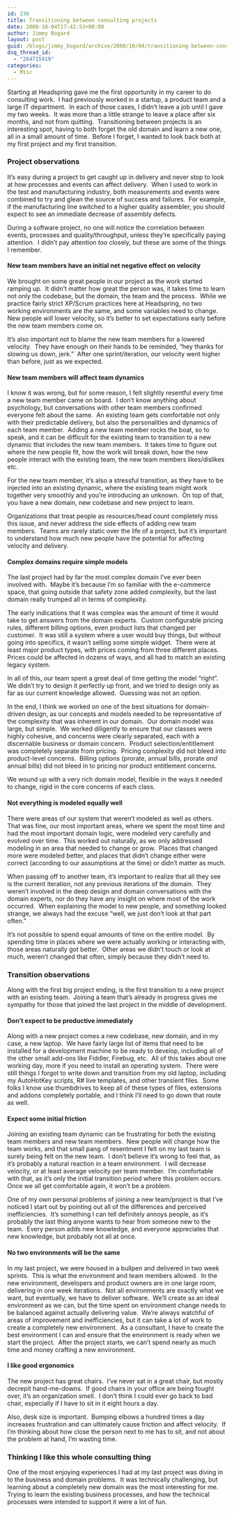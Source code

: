 ```yaml
---
id: 236
title: Transitioning between consulting projects
date: 2008-10-04T17:42:53+00:00
author: Jimmy Bogard
layout: post
guid: /blogs/jimmy_bogard/archive/2008/10/04/transitioning-between-consulting-projects.aspx
dsq_thread_id:
  - "264715919"
categories:
  - Misc
---
```

Starting at Headspring gave me the first opportunity in my career to do consulting work.&#160; I had previously worked in a startup, a product team and a large IT department.&#160; In each of those cases, I didn’t leave a job until I gave my two weeks.&#160; It was more than a little strange to leave a place after six months, and not from quitting.&#160; Transitioning between projects is an interesting spot, having to both forget the old domain and learn a new one, all in a small amount of time.&#160; Before I forget, I wanted to look back both at my first project and my first transition.

### Project observations

It’s easy during a project to get caught up in delivery and never stop to look at how processes and events can affect delivery.&#160; When I used to work in the test and manufacturing industry, both measurements and events were combined to try and glean the source of success and failures.&#160; For example, if the manufacturing line switched to a higher quality assembler, you should expect to see an immediate decrease of assembly defects.

During a software project, no one will notice the correlation between events, processes and quality/throughput, unless they’re specifically paying attention.&#160; I didn’t pay attention _too_ closely, but these are some of the things I remember.

#### New team members have an initial net negative effect on velocity

We brought on some great people in our project as the work started ramping up.&#160; It didn’t matter how great the person was, it takes time to learn not only the codebase, but the domain, the team and the process.&#160; While we practice fairly strict XP/Scrum practices here at Headspring, no two working environments are the same, and some variables need to change.&#160; New people _will_ lower velocity, so it’s better to set expectations early before the new team members come on.

It’s also important not to blame the new team members for a lowered velocity.&#160; They have enough on their hands to be reminded, “hey thanks for slowing us down, jerk.”&#160; After one sprint/iteration, our velocity went higher than before, just as we expected.

#### New team members will affect team dynamics

I know it was wrong, but for some reason, I felt slightly resentful every time a new team member came on board.&#160; I don’t know anything about psychology, but conversations with other team members confirmed everyone felt about the same.&#160; An existing team gets comfortable not only with their predictable delivery, but also the personalities and dynamics of each team member.&#160; Adding a new team member rocks the boat, so to speak, and it can be difficult for the existing team to transition to a new dynamic that includes the new team members.&#160; It takes time to figure out where the new people fit, how the work will break down, how the new people interact with the existing team, the new team members likes/dislikes etc.

For the new team member, it’s also a stressful transition, as they have to be injected into an existing dynamic, where the existing team might work together very smoothly and you’re introducing an unknown.&#160; On top of that, you have a new domain, new codebase and new project to learn.

Organizations that treat people as resources/head count completely miss this issue, and never address the side effects of adding new team members.&#160; Teams are rarely static over the life of a project, but it’s important to understand how much new people have the potential for affecting velocity and delivery.

#### Complex domains require simple models

The last project had by far the most complex domain I’ve ever been involved with.&#160; Maybe it’s because I’m so familiar with the e-commerce space, that going outside that safety zone added complexity, but the last domain really trumped all in terms of complexity.

The early indications that it was complex was the amount of time it would take to get answers from the domain experts.&#160; Custom configurable pricing rules, different billing options, even product lists that changed per customer.&#160; It was still a system where a user would buy things, but without going into specifics, it wasn’t selling some simple widget.&#160; There were at least major product types, with prices coming from three different places.&#160; Prices could be affected in dozens of ways, and all had to match an existing legacy system.

In all of this, our team spent a great deal of time getting the model “right”.&#160; We didn’t try to design it perfectly up front, and we tried to design only as far as our current knowledge allowed.&#160; Guessing was not an option.

In the end, I think we worked on one of the best situations for domain-driven design, as our concepts and models needed to be representative of the complexity that was inherent in our domain.&#160; Our domain model was large, but simple.&#160; We worked diligently to ensure that our classes were highly cohesive, and concerns were clearly separated, each with a discernable business or domain concern.&#160; Product selection/entitlement was completely separate from pricing.&#160; Pricing complexity did not bleed into product-level concerns.&#160; Billing options (prorate, annual bills, prorate _and_ annual bills) did not bleed in to pricing nor product entitlement concerns.

We wound up with a very rich domain model, flexible in the ways it needed to change, rigid in the core concerns of each class.

#### Not everything is modeled equally well

There were areas of our system that weren’t modeled as well as others.&#160; That was fine, our most important areas, where we spent the most time and had the most important domain logic, were modeled very carefully and evolved over time.&#160; This worked out naturally, as we only addressed modeling in an area that needed to change or grow.&#160; Places that changed more were modeled better, and places that didn’t change either were correct (according to our assumptions at the time) or didn’t matter as much.

When passing off to another team, it’s important to realize that all they see is the current iteration, not any previous iterations of the domain.&#160; They weren’t involved in the deep design and domain conversations with the domain experts, nor do they have any insight on where most of the work occurred.&#160; When explaining the model to new people, and something looked strange, we always had the excuse “well, we just don’t look at that part often.”

It’s not possible to spend equal amounts of time on the entire model.&#160; By spending time in places where we were actually working or interacting with, those areas naturally got better.&#160; Other areas we didn’t touch or look at much, weren’t changed that often, simply because they didn’t need to.

### Transition observations

Along with the first big project ending, is the first transition to a new project with an existing team.&#160; Joining a team that’s already in progress gives me sympathy for those that joined the last project in the middle of development.

#### Don’t expect to be productive immediately

Along with a new project comes a new codebase, new domain, and in my case, a new laptop.&#160; We have fairly large list of items that need to be installed for a development machine to be ready to develop, including all of the other small add-ons like Fiddler, Firebug, etc.&#160; All of this takes about one working day, more if you need to install an operating system.&#160; There were still things I forgot to write down and transition from my old laptop, including my AutoHotKey scripts, R# live templates, and other transient files.&#160; Some folks I know use thumbdrives to keep all of these types of files, extensions and addons completely portable, and I think I’ll need to go down that route as well.

#### Expect some initial friction

Joining an existing team dynamic can be frustrating for both the existing team members and new team members.&#160; New people will change how the team works, and that small pang of resentment I felt on my last team is surely being felt on the new team.&#160; I don’t believe it’s wrong to feel that, as it’s probably a natural reaction in a team environment.&#160; I will decrease velocity, or at least average velocity per team member.&#160; I’m comfortable with that, as it’s only the initial transition period where this problem occurs.&#160; Once we all get comfortable again, it won’t be a problem.

One of my own personal problems of joining a new team/project is that I’ve noticed I start out by pointing out all of the differences and perceived inefficiencies.&#160; It’s something I can tell definitely annoys people, as it’s probably the last thing anyone wants to hear from someone new to the team.&#160; Every person adds new knowledge, and everyone appreciates that new knowledge, but probably not all at once.

#### No two environments will be the same

In my last project, we were housed in a bullpen and delivered in two week sprints.&#160; This is what the environment and team members allowed.&#160; In the new environment, developers and product owners are in one large room, delivering in one week iterations.&#160; Not all environments are exactly what we want, but eventually, we have to deliver software.&#160; We’ll create as an ideal environment as we can, but the time spent on environment change needs to be balanced against actually delivering value.&#160; We’re always watchful of areas of improvement and inefficiencies, but it can take a lot of work to create a completely new environment.&#160; As a consultant, I have to create the best environment I can and ensure that the environment is ready when we start the project.&#160; After the project starts, we can’t spend nearly as much time and money crafting a new environment.

#### 

#### I like good ergonomics

The new project has great chairs.&#160; I’ve never sat in a great chair, but mostly decrepit hand-me-downs.&#160; If good chairs in your office are being fought over, it’s an organization smell.&#160; I don’t think I could ever go back to bad chair, especially if I have to sit in it eight hours a day.

Also, desk size is important.&#160; Bumping elbows a hundred times a day increases frustration and can ultimately cause friction and affect velocity.&#160; If I’m thinking about how close the person next to me has to sit, and not about the problem at hand, I’m wasting time.

### Thinking I like this whole consulting thing

One of the most enjoying experiences I had at my last project was diving in to the business and domain problems.&#160; It was technically challenging, but learning about a completely new domain was the most interesting for me.&#160; Trying to learn the existing business processes, and how the technical processes were intended to support it were a lot of fun.